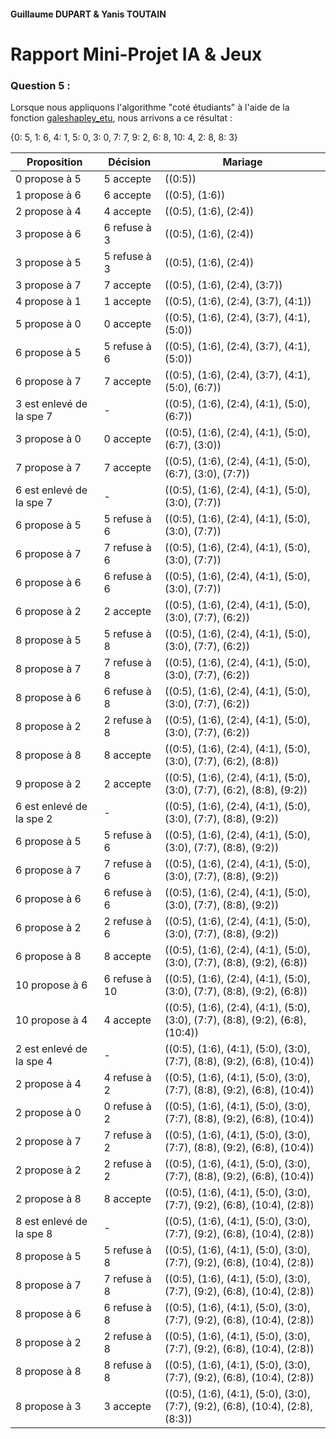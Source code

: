 #### Guillaume DUPART & Yanis TOUTAIN

# Rapport Mini-Projet IA & Jeux

### Question 5 :

Lorsque nous appliquons l'algorithme "coté étudiants" à l'aide de la fonction [galeshapley_etu](../src/galeshapley.py), nous arrivons a ce résultat : 

{0: 5, 1: 6, 4: 1, 5: 0, 3: 0, 7: 7, 9: 2, 6: 8, 10: 4, 2: 8, 8: 3}


| Proposition        | Décision   | Mariage                                                                                   |
|--------------------|------------|-------------------------------------------------------------------------------------------|
| 0 propose à 5      | 5 accepte  | ((0:5))                                                                                    |
| 1 propose à 6      | 6 accepte  | ((0:5), (1:6))                                                                             |
| 2 propose à 4      | 4 accepte  | ((0:5), (1:6), (2:4))                                                                      |
| 3 propose à 6      | 6 refuse à 3 | ((0:5), (1:6), (2:4))                                                                      |
| 3 propose à 5      | 5 refuse à 3 | ((0:5), (1:6), (2:4))                                                                      |
| 3 propose à 7      | 7 accepte  | ((0:5), (1:6), (2:4), (3:7))                                                               |
| 4 propose à 1      | 1 accepte  | ((0:5), (1:6), (2:4), (3:7), (4:1))                                                        |
| 5 propose à 0      | 0 accepte  | ((0:5), (1:6), (2:4), (3:7), (4:1), (5:0))                                                 |
| 6 propose à 5      | 5 refuse à 6 | ((0:5), (1:6), (2:4), (3:7), (4:1), (5:0))                                                 |
| 6 propose à 7      | 7 accepte  | ((0:5), (1:6), (2:4), (3:7), (4:1), (5:0), (6:7))                                          |
| 3 est enlevé de la spe 7 | - | ((0:5), (1:6), (2:4), (4:1), (5:0), (6:7))                                                 |
| 3 propose à 0      | 0 accepte  | ((0:5), (1:6), (2:4), (4:1), (5:0), (6:7), (3:0))                                          |
| 7 propose à 7      | 7 accepte  | ((0:5), (1:6), (2:4), (4:1), (5:0), (6:7), (3:0), (7:7))                                  |
| 6 est enlevé de la spe 7 | - | ((0:5), (1:6), (2:4), (4:1), (5:0), (3:0), (7:7))                                          |
| 6 propose à 5      | 5 refuse à 6 | ((0:5), (1:6), (2:4), (4:1), (5:0), (3:0), (7:7))                                          |
| 6 propose à 7      | 7 refuse à 6 | ((0:5), (1:6), (2:4), (4:1), (5:0), (3:0), (7:7))                                          |
| 6 propose à 6      | 6 refuse à 6 | ((0:5), (1:6), (2:4), (4:1), (5:0), (3:0), (7:7))                                          |
| 6 propose à 2      | 2 accepte  | ((0:5), (1:6), (2:4), (4:1), (5:0), (3:0), (7:7), (6:2))                                  |
| 8 propose à 5      | 5 refuse à 8 | ((0:5), (1:6), (2:4), (4:1), (5:0), (3:0), (7:7), (6:2))                                  |
| 8 propose à 7      | 7 refuse à 8 | ((0:5), (1:6), (2:4), (4:1), (5:0), (3:0), (7:7), (6:2))                                  |
| 8 propose à 6      | 6 refuse à 8 | ((0:5), (1:6), (2:4), (4:1), (5:0), (3:0), (7:7), (6:2))                                  |
| 8 propose à 2      | 2 refuse à 8 | ((0:5), (1:6), (2:4), (4:1), (5:0), (3:0), (7:7), (6:2))                                  |
| 8 propose à 8      | 8 accepte  | ((0:5), (1:6), (2:4), (4:1), (5:0), (3:0), (7:7), (6:2), (8:8))                            |
| 9 propose à 2      | 2 accepte  | ((0:5), (1:6), (2:4), (4:1), (5:0), (3:0), (7:7), (6:2), (8:8), (9:2))                    |
| 6 est enlevé de la spe 2 | - | ((0:5), (1:6), (2:4), (4:1), (5:0), (3:0), (7:7), (8:8), (9:2))                            |
| 6 propose à 5      | 5 refuse à 6 | ((0:5), (1:6), (2:4), (4:1), (5:0), (3:0), (7:7), (8:8), (9:2))                            |
| 6 propose à 7      | 7 refuse à 6 | ((0:5), (1:6), (2:4), (4:1), (5:0), (3:0), (7:7), (8:8), (9:2))                            |
| 6 propose à 6      | 6 refuse à 6 | ((0:5), (1:6), (2:4), (4:1), (5:0), (3:0), (7:7), (8:8), (9:2))                            |
| 6 propose à 2      | 2 refuse à 6 | ((0:5), (1:6), (2:4), (4:1), (5:0), (3:0), (7:7), (8:8), (9:2))                            |
| 6 propose à 8      | 8 accepte  | ((0:5), (1:6), (2:4), (4:1), (5:0), (3:0), (7:7), (8:8), (9:2), (6:8))                    |
| 10 propose à 6     | 6 refuse à 10 | ((0:5), (1:6), (2:4), (4:1), (5:0), (3:0), (7:7), (8:8), (9:2), (6:8))                    |
| 10 propose à 4     | 4 accepte  | ((0:5), (1:6), (2:4), (4:1), (5:0), (3:0), (7:7), (8:8), (9:2), (6:8), (10:4))            |
| 2 est enlevé de la spe 4 | - | ((0:5), (1:6), (4:1), (5:0), (3:0), (7:7), (8:8), (9:2), (6:8), (10:4))                   |
| 2 propose à 4      | 4 refuse à 2 | ((0:5), (1:6), (4:1), (5:0), (3:0), (7:7), (8:8), (9:2), (6:8), (10:4))                   |
| 2 propose à 0      | 0 refuse à 2 | ((0:5), (1:6), (4:1), (5:0), (3:0), (7:7), (8:8), (9:2), (6:8), (10:4))                   |
| 2 propose à 7      | 7 refuse à 2 | ((0:5), (1:6), (4:1), (5:0), (3:0), (7:7), (8:8), (9:2), (6:8), (10:4))                   |
| 2 propose à 2      | 2 refuse à 2 | ((0:5), (1:6), (4:1), (5:0), (3:0), (7:7), (8:8), (9:2), (6:8), (10:4))                   |
| 2 propose à 8      | 8 accepte  | ((0:5), (1:6), (4:1), (5:0), (3:0), (7:7), (9:2), (6:8), (10:4), (2:8))                    |
| 8 est enlevé de la spe 8 | - | ((0:5), (1:6), (4:1), (5:0), (3:0), (7:7), (9:2), (6:8), (10:4), (2:8))                    |
| 8 propose à 5      | 5 refuse à 8 | ((0:5), (1:6), (4:1), (5:0), (3:0), (7:7), (9:2), (6:8), (10:4), (2:8))                    |
| 8 propose à 7      | 7 refuse à 8 | ((0:5), (1:6), (4:1), (5:0), (3:0), (7:7), (9:2), (6:8), (10:4), (2:8))                    |
| 8 propose à 6      | 6 refuse à 8 | ((0:5), (1:6), (4:1), (5:0), (3:0), (7:7), (9:2), (6:8), (10:4), (2:8))                    |
| 8 propose à 2      | 2 refuse à 8 | ((0:5), (1:6), (4:1), (5:0), (3:0), (7:7), (9:2), (6:8), (10:4), (2:8))                    |
| 8 propose à 8      | 8 refuse à 8 | ((0:5), (1:6), (4:1), (5:0), (3:0), (7:7), (9:2), (6:8), (10:4), (2:8))                    |
| 8 propose à 3      | 3 accepte  | ((0:5), (1:6), (4:1), (5:0), (3:0), (7:7), (9:2), (6:8), (10:4), (2:8), (8:3))             |
